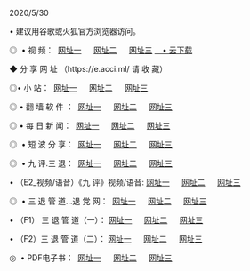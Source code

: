<p>2020/5/30
<p>• 建议用谷歌或火狐官方浏览器访问。
<p>◎  • 视 频： 
<a href="http://hbl.shirokuriwaki.com/" target="_blank">网址一</a> 　 
<a href="http://hdo.shirokuriwaki.com/" target="_blank">网址二</a> 　 
<a href="http://hah.shirokuriwaki.com/b.html" target="_blank">网址三</a>
<a href="https://yadi.sk/d/d0sUeAOpal3njw" target="_blank">　• 云下载 </a></p>
<p>◆ 分 享 网 址 （https://e.acci.ml/ 请 收 藏） </p>

<p>◎•  小 站：  
<a href="http://hbl.shirokuriwaki.com/f.html" target="_blank">网址一</a> 　 
<a href="http://hdo.shirokuriwaki.com/h.html" target="_blank">网址二</a> 　 
<a href="http://hah.shirokuriwaki.com/k/" target="_blank">网址三</a></p><p>

<p>◎  • 翻 墙 软 件 ：  
<a href="http://hbl.shirokuriwaki.com/ff/" target="_blank">网址一</a> 　 
<a href="http://hdo.shirokuriwaki.com/s/read/a1_nd.html" target="_blank">网址二</a> 　 
<a href="http://hah.shirokuriwaki.com/ff/index.html" target="_blank">网址三</a></p>
<p>◎  • 每 日 新 闻：  
<a href="http://hbl.shirokuriwaki.com/day/" target="_blank">网址一</a> 　 
<a href="http://hdo.shirokuriwaki.com/day/" target="_blank">网址二</a> 　 
<a href="http://hah.shirokuriwaki.com/day/index.html" target="_blank">网址三</a></p>
<p>◎   • 短 波 分 享：  
<a href="http://hbl.shirokuriwaki.com/h/" target="_blank">网址一</a> 　 
<a href="http://hdo.shirokuriwaki.com/h/" target="_blank">网址二</a> 　 
<a href="http://hah.shirokuriwaki.com/h/index.html" target="_blank">网址三</a></p>
<p>◎   • 九 评.三 退：  
<a href="http://hbl.shirokuriwaki.com/t/" target="_blank">网址一</a> 　 
<a href="http://hdo.shirokuriwaki.com/v2/index.html" target="_blank">网址二</a> 　 
<a href="http://hah.shirokuriwaki.com/tt/index.html" target="_blank">网址三</a> 　</p>
<p>  • （E2_视频/语音）《九 评》视频/语音: 
<a href="http://hbl.shirokuriwaki.com/7738.html" target="_blank">网址一</a> 　 
<a href="http://hdo.shirokuriwaki.com/7614.html" target="_blank">网址二</a> 　 
<a href="http://hah.shirokuriwaki.com/7633.html" target="_blank">网址三</a></p>
<p>◎   • 三 退 管 道...退 党 网：  
<a href="http://hbl.shirokuriwaki.com/go/td1.html" target="_blank">网址一</a> 　 
<a href="http://hdo.shirokuriwaki.com/go/td2.html" target="_blank">网址二</a> 　 
<a href="http://hah.shirokuriwaki.com/go/td3.html" target="_blank">网址三</a></p>
<p>  • （F1） 三 退 管 道（一）： 
<a href="http://hbl.shirokuriwaki.com/dd/" target="_blank">网址一</a> 　 
<a href="http://hdo.shirokuriwaki.com/s/read/a1_tdx.html" target="_blank">网址二</a> 　 
<a href="http://hah.shirokuriwaki.com/dd/" target="_blank">网址三</a></p>
<p>  • （F2）三 退 管 道（二）： 
<a href="http://hdo.shirokuriwaki.com/d/" target="_blank">网址一</a> 　 
<a href="http://hbl.shirokuriwaki.com/d/index.html" target="_blank">网址二</a> 　 
<a href="http://hah.shirokuriwaki.com/d/" target="_blank">网址三</a></p>
<p>◎   • PDF电子书：  
<a href="http://hbl.shirokuriwaki.com/p/" target="_blank">网址一</a> 　 
<a href="http://hdo.shirokuriwaki.com/p/index.html" target="_blank">网址二</a> 　 
<a href="http://hah.shirokuriwaki.com/p/" target="_blank">网址三</a></p>
